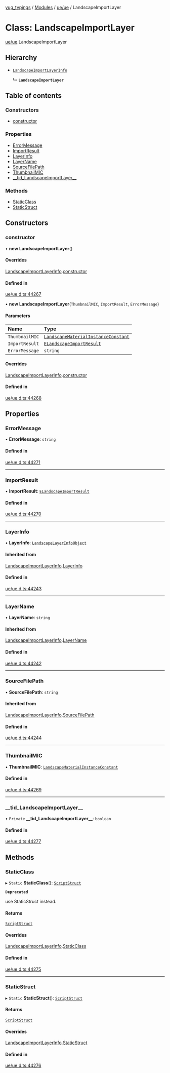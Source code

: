 [yug_typings](../README.md) / [Modules](../modules.md) / [ue/ue](../modules/ue_ue.md) / LandscapeImportLayer

# Class: LandscapeImportLayer

[ue/ue](../modules/ue_ue.md).LandscapeImportLayer

## Hierarchy

- [`LandscapeImportLayerInfo`](ue_ue.LandscapeImportLayerInfo.md)

  ↳ **`LandscapeImportLayer`**

## Table of contents

### Constructors

- [constructor](ue_ue.LandscapeImportLayer.md#constructor)

### Properties

- [ErrorMessage](ue_ue.LandscapeImportLayer.md#errormessage)
- [ImportResult](ue_ue.LandscapeImportLayer.md#importresult)
- [LayerInfo](ue_ue.LandscapeImportLayer.md#layerinfo)
- [LayerName](ue_ue.LandscapeImportLayer.md#layername)
- [SourceFilePath](ue_ue.LandscapeImportLayer.md#sourcefilepath)
- [ThumbnailMIC](ue_ue.LandscapeImportLayer.md#thumbnailmic)
- [\_\_tid\_LandscapeImportLayer\_\_](ue_ue.LandscapeImportLayer.md#__tid_landscapeimportlayer__)

### Methods

- [StaticClass](ue_ue.LandscapeImportLayer.md#staticclass)
- [StaticStruct](ue_ue.LandscapeImportLayer.md#staticstruct)

## Constructors

### constructor

• **new LandscapeImportLayer**()

#### Overrides

[LandscapeImportLayerInfo](ue_ue.LandscapeImportLayerInfo.md).[constructor](ue_ue.LandscapeImportLayerInfo.md#constructor)

#### Defined in

[ue/ue.d.ts:44267](https://github.com/YugMetaverse/yug_typings/blob/25cad34/ue/ue.d.ts#L44267)

• **new LandscapeImportLayer**(`ThumbnailMIC`, `ImportResult`, `ErrorMessage`)

#### Parameters

| Name | Type |
| :------ | :------ |
| `ThumbnailMIC` | [`LandscapeMaterialInstanceConstant`](ue_ue.LandscapeMaterialInstanceConstant.md) |
| `ImportResult` | [`ELandscapeImportResult`](../enums/ue_ue.ELandscapeImportResult.md) |
| `ErrorMessage` | `string` |

#### Overrides

[LandscapeImportLayerInfo](ue_ue.LandscapeImportLayerInfo.md).[constructor](ue_ue.LandscapeImportLayerInfo.md#constructor)

#### Defined in

[ue/ue.d.ts:44268](https://github.com/YugMetaverse/yug_typings/blob/25cad34/ue/ue.d.ts#L44268)

## Properties

### ErrorMessage

• **ErrorMessage**: `string`

#### Defined in

[ue/ue.d.ts:44271](https://github.com/YugMetaverse/yug_typings/blob/25cad34/ue/ue.d.ts#L44271)

___

### ImportResult

• **ImportResult**: [`ELandscapeImportResult`](../enums/ue_ue.ELandscapeImportResult.md)

#### Defined in

[ue/ue.d.ts:44270](https://github.com/YugMetaverse/yug_typings/blob/25cad34/ue/ue.d.ts#L44270)

___

### LayerInfo

• **LayerInfo**: [`LandscapeLayerInfoObject`](ue_ue.LandscapeLayerInfoObject.md)

#### Inherited from

[LandscapeImportLayerInfo](ue_ue.LandscapeImportLayerInfo.md).[LayerInfo](ue_ue.LandscapeImportLayerInfo.md#layerinfo)

#### Defined in

[ue/ue.d.ts:44243](https://github.com/YugMetaverse/yug_typings/blob/25cad34/ue/ue.d.ts#L44243)

___

### LayerName

• **LayerName**: `string`

#### Inherited from

[LandscapeImportLayerInfo](ue_ue.LandscapeImportLayerInfo.md).[LayerName](ue_ue.LandscapeImportLayerInfo.md#layername)

#### Defined in

[ue/ue.d.ts:44242](https://github.com/YugMetaverse/yug_typings/blob/25cad34/ue/ue.d.ts#L44242)

___

### SourceFilePath

• **SourceFilePath**: `string`

#### Inherited from

[LandscapeImportLayerInfo](ue_ue.LandscapeImportLayerInfo.md).[SourceFilePath](ue_ue.LandscapeImportLayerInfo.md#sourcefilepath)

#### Defined in

[ue/ue.d.ts:44244](https://github.com/YugMetaverse/yug_typings/blob/25cad34/ue/ue.d.ts#L44244)

___

### ThumbnailMIC

• **ThumbnailMIC**: [`LandscapeMaterialInstanceConstant`](ue_ue.LandscapeMaterialInstanceConstant.md)

#### Defined in

[ue/ue.d.ts:44269](https://github.com/YugMetaverse/yug_typings/blob/25cad34/ue/ue.d.ts#L44269)

___

### \_\_tid\_LandscapeImportLayer\_\_

• `Private` **\_\_tid\_LandscapeImportLayer\_\_**: `boolean`

#### Defined in

[ue/ue.d.ts:44277](https://github.com/YugMetaverse/yug_typings/blob/25cad34/ue/ue.d.ts#L44277)

## Methods

### StaticClass

▸ `Static` **StaticClass**(): [`ScriptStruct`](ue_ue.ScriptStruct.md)

**`Deprecated`**

use StaticStruct instead.

#### Returns

[`ScriptStruct`](ue_ue.ScriptStruct.md)

#### Overrides

[LandscapeImportLayerInfo](ue_ue.LandscapeImportLayerInfo.md).[StaticClass](ue_ue.LandscapeImportLayerInfo.md#staticclass)

#### Defined in

[ue/ue.d.ts:44275](https://github.com/YugMetaverse/yug_typings/blob/25cad34/ue/ue.d.ts#L44275)

___

### StaticStruct

▸ `Static` **StaticStruct**(): [`ScriptStruct`](ue_ue.ScriptStruct.md)

#### Returns

[`ScriptStruct`](ue_ue.ScriptStruct.md)

#### Overrides

[LandscapeImportLayerInfo](ue_ue.LandscapeImportLayerInfo.md).[StaticStruct](ue_ue.LandscapeImportLayerInfo.md#staticstruct)

#### Defined in

[ue/ue.d.ts:44276](https://github.com/YugMetaverse/yug_typings/blob/25cad34/ue/ue.d.ts#L44276)
